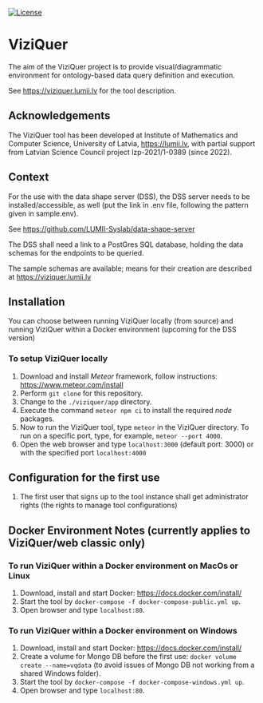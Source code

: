 [![License](http://img.shields.io/:license-mit-blue.svg)](https://raw.githubusercontent.com/LUMII-Syslab/viziquer/master/LICENSE)
# ViziQuer

The aim of the ViziQuer project is to provide visual/diagrammatic environment for ontology-based data query definition and execution.

See https://viziquer.lumii.lv for the tool description.

## Acknowledgements

The ViziQuer tool has been developed at Institute of Mathematics and Computer Science, University of Latvia, https://lumii.lv, 
with partial support from Latvian Science Council project lzp-2021/1-0389 (since 2022).

## Context

For the use with the data shape server (DSS), the DSS server needs to be installed/accessible, as well (put the link in .env file, 
following the pattern given in sample.env).

See https://github.com/LUMII-Syslab/data-shape-server

The DSS shall need a link to a PostGres SQL database, holding the data schemas for the endpoints to be queried. 

The sample schemas are available; means for their creation are described at https://viziquer.lumii.lv

## Installation

You can choose between running ViziQuer locally (from source) and running ViziQuer within a Docker environment (upcoming for the DSS version)

### To setup ViziQuer locally

1. Download and install _Meteor_ framework, follow instructions: https://www.meteor.com/install
1. Perform `git clone` for this repository.
1. Change to the `./viziquer/app` directory.
1. Execute the command `meteor npm ci` to install the required _node_ packages.
1. Now to run the ViziQuer tool, type `meteor` in the ViziQuer directory.
 To run on a specific port, type, for example, `meteor --port 4000`.
1. Open the web browser and type `localhost:3000` (default port: 3000) or with the specified port `localhost:4000`

## Configuration for the first use

1. The first user that signs up to the tool instance shall get administrator rights (the rights to manage tool configurations)

## Docker Environment Notes (currently applies to ViziQuer/web classic only)

### To run ViziQuer within a Docker environment on MacOs or Linux

1. Download, install and start Docker: https://docs.docker.com/install/
1. Start the tool by `docker-compose -f docker-compose-public.yml up`.
1. Open browser and type `localhost:80`.

### To run ViziQuer within a Docker environment on Windows

1. Download, install and start Docker: https://docs.docker.com/install/
1. Create a volume for Mongo DB before the first use: `docker volume create --name=vqdata` (to avoid issues of Mongo DB not working from a shared Windows folder).
1. Start the tool by `docker-compose -f docker-compose-windows.yml up`.
1. Open browser and type `localhost:80`.
